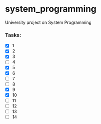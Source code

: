 # system_programming
University project on System Programming
### Tasks:
- [x] 1
- [x] 2
- [x] 3
- [ ] 4
- [x] 5
- [x] 6
- [ ] 7
- [ ] 8
- [x] 9
- [x] 10
- [ ] 11
- [ ] 12
- [ ] 13
- [ ] 14
